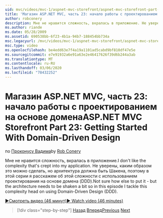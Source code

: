 ```yaml
---
uid: mvc/videos/mvc-1/aspnet-mvc-storefront/aspnet-mvc-storefront-part-23-getting-started-with-domain-driven-design
title: 'Магазин ASP.NET MVC, часть 23: начало работы с проектированием на основе домена | Документация Майкрософт'
author: robconery
description: Мне не нравится сложность, вкралась в приложение. Не уверены, каким образом его можно разместить, но архитектура должна быть Шакена в этом эпизоде...
ms.author: riande
ms.date: 05/28/2009
ms.assetid: 690538bb-6f23-4b1a-94b7-188454bb734a
msc.legacyurl: /mvc/videos/mvc-1/aspnet-mvc-storefront/aspnet-mvc-storefront-part-23-getting-started-with-domain-driven-design
msc.type: video
ms.openlocfilehash: be4edd63e7f4a19a1101ad5cabd9bf810df47e5e
ms.sourcegitcommit: e7e91932a6e91a63e2e46417626f39d6b244a3ab
ms.translationtype: MT
ms.contentlocale: ru-RU
ms.lasthandoff: 03/06/2020
ms.locfileid: "78432252"
---
```

# <a name="aspnet-mvc-storefront-part-23-getting-started-with-domain-driven-design"></a><span data-ttu-id="7aa78-104">Магазин ASP.NET MVC, часть 23: начало работы с проектированием на основе домена</span><span class="sxs-lookup"><span data-stu-id="7aa78-104">ASP.NET MVC Storefront Part 23: Getting Started With Domain-Driven Design</span></span>

<span data-ttu-id="7aa78-105">по [Проконусу Вадима](https://github.com/robconery)</span><span class="sxs-lookup"><span data-stu-id="7aa78-105">by [Rob Conery](https://github.com/robconery)</span></span>

<span data-ttu-id="7aa78-106">Мне не нравится сложность, вкралась в приложение.</span><span class="sxs-lookup"><span data-stu-id="7aa78-106">I don't like the complexity that's crept into my application.</span></span> <span data-ttu-id="7aa78-107">Не уверены, каким образом это можно сделать, но архитектура должна быть Шакена, поэтому в этой серии я расскажем об этой сложности с использованием проектирования на основе домена (DDD).</span><span class="sxs-lookup"><span data-stu-id="7aa78-107">Not sure how else to put it - but the architecture needs to be shaken a bit so in this episode I tackle this complexity head on using Domain-Driven Design (DDD).</span></span>

[<span data-ttu-id="7aa78-108">&#9654;Смотреть видео (46 минут)</span><span class="sxs-lookup"><span data-stu-id="7aa78-108">&#9654; Watch video (46 minutes)</span></span>](https://channel9.msdn.com/Blogs/ASP-NET-Site-Videos/aspnet-mvc-storefront-part-23-getting-started-with-domain-driven-design)

> [!div class="step-by-step"]
> <span data-ttu-id="7aa78-109">[Назад](aspnet-mvc-storefront-part-22-restructuring-rerouting-and-paypal.md)
> [Вперед](aspnet-mvc-storefront-part-24-finis.md)</span><span class="sxs-lookup"><span data-stu-id="7aa78-109">[Previous](aspnet-mvc-storefront-part-22-restructuring-rerouting-and-paypal.md)
[Next](aspnet-mvc-storefront-part-24-finis.md)</span></span>

